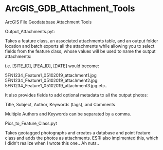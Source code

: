 # ArcGIS_GDB_Attachment_Tools
ArcGIS File Geodatabase Attachment Tools

Output_Attachments.pyt:

Takes a feature class, an associated attachments table, and an output folder location and batch exports all the attachments while allowing you to select fields from the feature class, whose values will be used to name the output attachments:

i.e.  [SITE_ID], [FEA_ID], [DATE] would become:

5FN1234_Feature1_05102019_attachment1.jpg
5FN1234_Feature1_05102019_attachment2.jpg
5FN1234_Feature1_05102019_attachment3.jpg    etc..

It also provides fields to add optional metadata to all the output photos:

Title, Subject, Author, Keywords (tags), and Comments

Multiple Authors and Keywords can be separated by a comma.





Pics_to_Feature_Class.pyt

Takes geotagged photographs and creates a database and point feature class and adds the photos as attachments.
ESRI also implmented this, which I didn't realize when I wrote this one.. Ah nuts..
